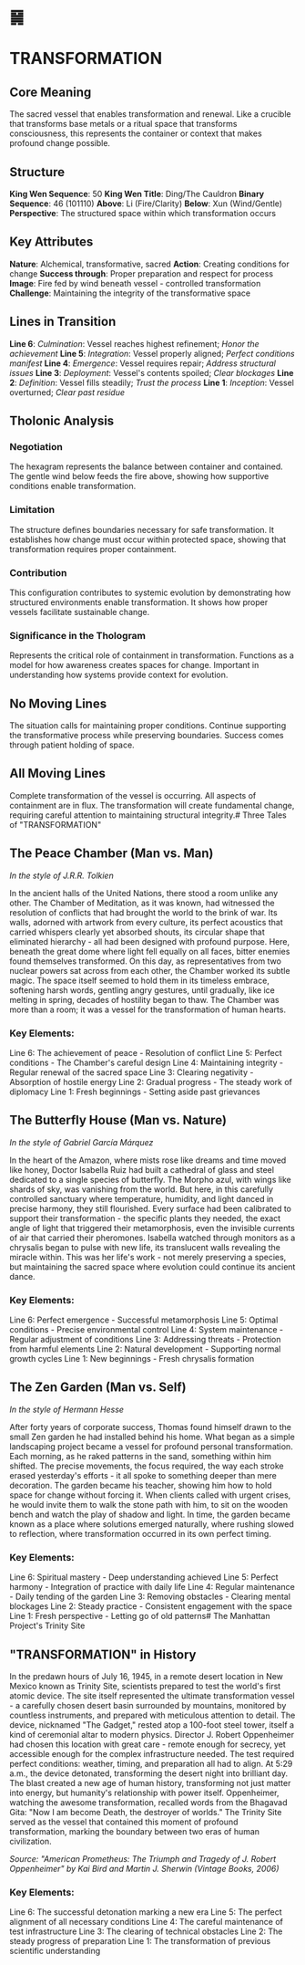 # ䷱
# TRANSFORMATION

## Core Meaning
The sacred vessel that enables transformation and renewal. Like a crucible that transforms base metals or a ritual space that transforms consciousness, this represents the container or context that makes profound change possible.

## Structure
**King Wen Sequence**: 50
**King Wen Title**: Ding/The Cauldron
**Binary Sequence**: 46 (101110)
**Above**: Li (Fire/Clarity)
**Below**: Xun (Wind/Gentle)
**Perspective**: The structured space within which transformation occurs

## Key Attributes
**Nature**: Alchemical, transformative, sacred
**Action**: Creating conditions for change
**Success through**: Proper preparation and respect for process
**Image**: Fire fed by wind beneath vessel - controlled transformation
**Challenge**: Maintaining the integrity of the transformative space

## Lines in Transition
**Line 6**: *Culmination*: Vessel reaches highest refinement; *Honor the achievement*
**Line 5**: *Integration*: Vessel properly aligned; *Perfect conditions manifest*
**Line 4**: *Emergence*: Vessel requires repair; *Address structural issues*
**Line 3**: *Deployment*: Vessel's contents spoiled; *Clear blockages*
**Line 2**: *Definition*: Vessel fills steadily; *Trust the process*
**Line 1**: *Inception*: Vessel overturned; *Clear past residue*

## Tholonic Analysis
### Negotiation
The hexagram represents the balance between container and contained. The gentle wind below feeds the fire above, showing how supportive conditions enable transformation.

### Limitation
The structure defines boundaries necessary for safe transformation. It establishes how change must occur within protected space, showing that transformation requires proper containment.

### Contribution
This configuration contributes to systemic evolution by demonstrating how structured environments enable transformation. It shows how proper vessels facilitate sustainable change.

### Significance in the Thologram
Represents the critical role of containment in transformation. Functions as a model for how awareness creates spaces for change. Important in understanding how systems provide context for evolution.

## No Moving Lines
The situation calls for maintaining proper conditions. Continue supporting the transformative process while preserving boundaries. Success comes through patient holding of space.

## All Moving Lines
Complete transformation of the vessel is occurring. All aspects of containment are in flux. The transformation will create fundamental change, requiring careful attention to maintaining structural integrity.# Three Tales of "TRANSFORMATION"

## The Peace Chamber (Man vs. Man)
*In the style of J.R.R. Tolkien*

In the ancient halls of the United Nations, there stood a room unlike any other. The Chamber of Meditation, as it was known, had witnessed the resolution of conflicts that had brought the world to the brink of war. Its walls, adorned with artwork from every culture, its perfect acoustics that carried whispers clearly yet absorbed shouts, its circular shape that eliminated hierarchy - all had been designed with profound purpose. Here, beneath the great dome where light fell equally on all faces, bitter enemies found themselves transformed. On this day, as representatives from two nuclear powers sat across from each other, the Chamber worked its subtle magic. The space itself seemed to hold them in its timeless embrace, softening harsh words, gentling angry gestures, until gradually, like ice melting in spring, decades of hostility began to thaw. The Chamber was more than a room; it was a vessel for the transformation of human hearts.

### Key Elements:

Line 6: The achievement of peace - Resolution of conflict
Line 5: Perfect conditions - The Chamber's careful design
Line 4: Maintaining integrity - Regular renewal of the sacred space
Line 3: Clearing negativity - Absorption of hostile energy
Line 2: Gradual progress - The steady work of diplomacy
Line 1: Fresh beginnings - Setting aside past grievances

## The Butterfly House (Man vs. Nature)
*In the style of Gabriel García Márquez*

In the heart of the Amazon, where mists rose like dreams and time moved like honey, Doctor Isabella Ruiz had built a cathedral of glass and steel dedicated to a single species of butterfly. The Morpho azul, with wings like shards of sky, was vanishing from the world. But here, in this carefully controlled sanctuary where temperature, humidity, and light danced in precise harmony, they still flourished. Every surface had been calibrated to support their transformation - the specific plants they needed, the exact angle of light that triggered their metamorphosis, even the invisible currents of air that carried their pheromones. Isabella watched through monitors as a chrysalis began to pulse with new life, its translucent walls revealing the miracle within. This was her life's work - not merely preserving a species, but maintaining the sacred space where evolution could continue its ancient dance.

### Key Elements:

Line 6: Perfect emergence - Successful metamorphosis
Line 5: Optimal conditions - Precise environmental control
Line 4: System maintenance - Regular adjustment of conditions
Line 3: Addressing threats - Protection from harmful elements
Line 2: Natural development - Supporting normal growth cycles
Line 1: New beginnings - Fresh chrysalis formation

## The Zen Garden (Man vs. Self)
*In the style of Hermann Hesse*

After forty years of corporate success, Thomas found himself drawn to the small Zen garden he had installed behind his home. What began as a simple landscaping project became a vessel for profound personal transformation. Each morning, as he raked patterns in the sand, something within him shifted. The precise movements, the focus required, the way each stroke erased yesterday's efforts - it all spoke to something deeper than mere decoration. The garden became his teacher, showing him how to hold space for change without forcing it. When clients called with urgent crises, he would invite them to walk the stone path with him, to sit on the wooden bench and watch the play of shadow and light. In time, the garden became known as a place where solutions emerged naturally, where rushing slowed to reflection, where transformation occurred in its own perfect timing.

### Key Elements:

Line 6: Spiritual mastery - Deep understanding achieved
Line 5: Perfect harmony - Integration of practice with daily life
Line 4: Regular maintenance - Daily tending of the garden
Line 3: Removing obstacles - Clearing mental blockages
Line 2: Steady practice - Consistent engagement with the space
Line 1: Fresh perspective - Letting go of old patterns# The Manhattan Project's Trinity Site

## "TRANSFORMATION" in History

In the predawn hours of July 16, 1945, in a remote desert location in New Mexico known as Trinity Site, scientists prepared to test the world's first atomic device. The site itself represented the ultimate transformation vessel - a carefully chosen desert basin surrounded by mountains, monitored by countless instruments, and prepared with meticulous attention to detail. The device, nicknamed "The Gadget," rested atop a 100-foot steel tower, itself a kind of ceremonial altar to modern physics. Director J. Robert Oppenheimer had chosen this location with great care - remote enough for secrecy, yet accessible enough for the complex infrastructure needed. The test required perfect conditions: weather, timing, and preparation all had to align. At 5:29 a.m., the device detonated, transforming the desert night into brilliant day. The blast created a new age of human history, transforming not just matter into energy, but humanity's relationship with power itself. Oppenheimer, watching the awesome transformation, recalled words from the Bhagavad Gita: "Now I am become Death, the destroyer of worlds." The Trinity Site served as the vessel that contained this moment of profound transformation, marking the boundary between two eras of human civilization.

*Source: "American Prometheus: The Triumph and Tragedy of J. Robert Oppenheimer" by Kai Bird and Martin J. Sherwin (Vintage Books, 2006)*

### Key Elements:
Line 6: The successful detonation marking a new era
Line 5: The perfect alignment of all necessary conditions
Line 4: The careful maintenance of test infrastructure
Line 3: The clearing of technical obstacles
Line 2: The steady progress of preparation
Line 1: The transformation of previous scientific understanding